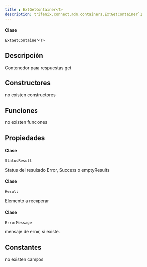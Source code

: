 ```yaml
---
title : ExtGetContainer<T>
description: trifenix.connect.mdm.containers.ExtGetContainer`1
---
```




<CodeBlock slots = 'heading, code' repeat = '1' languages = 'C#' />

#### Clase
```
ExtGetContainer<T>
```

## Descripción
Contenedor para respuestas get
## Constructores

no existen constructores


## Funciones

no existen funciones

## Propiedades


<CodeBlock slots = 'heading, code' repeat = '1' languages = 'C#' />

#### Clase
```
StatusResult
```


Status del resultado
Error, Success o emptyResults

<CodeBlock slots = 'heading, code' repeat = '1' languages = 'C#' />

#### Clase
```
Result
```


Elemento a recuperar

<CodeBlock slots = 'heading, code' repeat = '1' languages = 'C#' />

#### Clase
```
ErrorMessage
```


mensaje de error, si existe.
## Constantes
no existen campos

